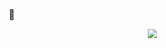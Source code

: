 ###  👋
<p align="center">
  <a href="https://github.com/KernelOverseer"><img src="https://readme-typing-svg.demolab.com?font=Fira+Code&size=40&pause=1000&width=600&height=100&lines=Hi there it's me BIRI  🙋..."></a>
